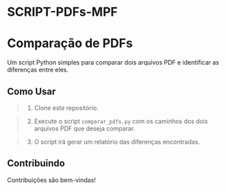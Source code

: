 # SCRIPT-PDFs-MPF
# Comparação de PDFs

Um script Python simples para comparar dois arquivos PDF e identificar as diferenças entre eles.

## Como Usar

>1. Clone este repositório.

>2. Execute o script `comparar_pdfs.py` com os caminhos dos dois arquivos PDF que deseja comparar.

>3. O script irá gerar um relatório das diferenças encontradas.


## Contribuindo

Contribuições são bem-vindas!
